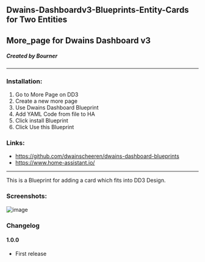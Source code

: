 ## Dwains-Dashboardv3-Blueprints-Entity-Cards for Two Entities
## More_page for Dwains Dashboard v3
##### Created by Bourner
---


### Installation: 
  
1.  Go to More Page on DD3
2.  Create a new more page
3.  Use Dwains Dashboard Blueprint
4.  Add YAML Code from file to HA
5.  Click install Blueprint
6.  Click Use this Blueprint


### Links:
* https://github.com/dwainscheeren/dwains-dashboard-blueprints
* https://www.home-assistant.io/

---

This is a Blueprint for adding a card which fits into DD3 Design.

### Screenshots:
![image](https://user-images.githubusercontent.com/64064679/161117457-4e2a7e10-88d0-4a55-844c-16eb0c998b34.png)


### Changelog
#### 1.0.0
- First release



